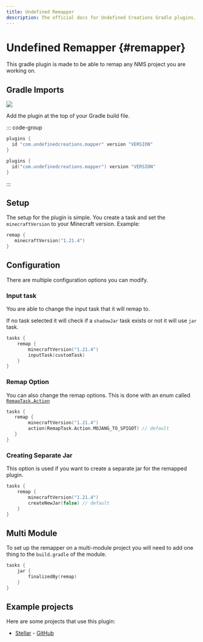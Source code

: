 ```yaml
---
title: Undefined Remapper
description: The official docs for Undefined Creations Gradle plugins.
---
```


# Undefined Remapper {#remapper} 

This gradle plugin is made to be able to remap any NMS project you are working on.

## Gradle Imports

[![](https://img.shields.io/gradle-plugin-portal/v/com.undefinedcreations.mapper)](https://plugins.gradle.org/plugin/com.undefinedcreations.mapper)

Add the plugin at the top of your Gradle build file.

::: code-group
```groovy [build.gradle]
plugins {
  id "com.undefinedcreations.mapper" version "VERSION"
}
```
```kts [build.gradle.kts]
plugins {
  id("com.undefinedcreations.mapper") version "VERSION"
}
```
:::

## Setup
The setup for the plugin is simple. You create a task and set the `minecraftVersion` to your Minecraft version. Example:

```kts
remap {
   minecraftVersion("1.21.4")
}
```

## Configuration

There are multiple configuration options you can modify.

### Input task

You are able to change the input task that it will remap to.

If no task selected it will check if a `shadowJar` task exists or not it will use `jar` task.
```kts
tasks {
    remap {
        minecraftVersion("1.21.4")
        inputTask(customTask)
    }
}
```

### Remap Option

You can also change the remap options. This is done with an enum called [`RemapTask.Action`](https://github.com/UndefinedCreations/UndefinedRemapper/blob/master/src/main/kotlin/com/undefinedcreation/remapper/RemapTask.kt#L92)

```kts
tasks {
   remap {
        minecraftVersion("1.21.4")
        action(RemapTask.Action.MOJANG_TO_SPIGOT) // default
   }
}
```

### Creating Separate Jar

This option is used if you want to create a separate jar for the remapped plugin.

```kts
tasks {
    remap {
        minecraftVersion("1.21.4")
        createNewJar(false) // default 
    }
}
```

## Multi Module

To set up the remapper on a multi-module project you will need to add one thing to the `build.gradle` of the module.

```kts
tasks {
    jar {
        finalizedBy(remap)
    }
}
```

## Example projects

Here are some projects that use this plugin:
- [Stellar](/stellar) - [GitHub](https://github.com/UndefinedCreations/Stellar)